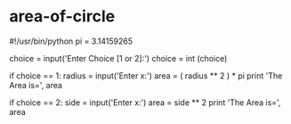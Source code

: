 area-of-circle
==============

#!/usr/bin/python
pi = 3.14159265

choice = input('Enter Choice [1 or 2]:')
choice = int (choice)

if choice == 1:
  radius = input('Enter x:')
  area = ( radius ** 2 ) * pi
  print 'The Area is=', area

if choice == 2:
  side = input('Enter x:')
  area = side ** 2
  print 'The Area is=', area
